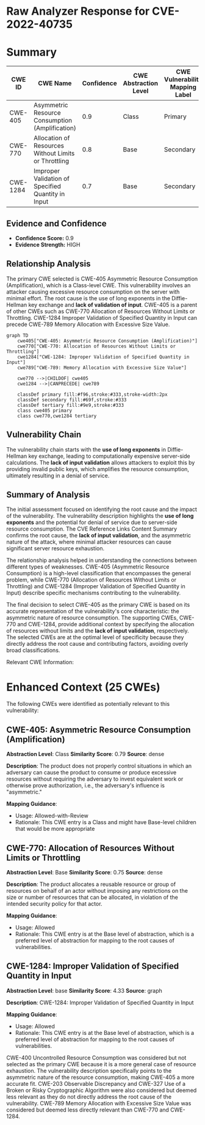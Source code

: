 # Raw Analyzer Response for CVE-2022-40735

# Summary
| CWE ID | CWE Name | Confidence | CWE Abstraction Level | CWE Vulnerability Mapping Label | CWE-Vulnerability Mapping Notes |
|---|---|---|---|---|---|
| CWE-405 | Asymmetric Resource Consumption (Amplification) | 0.9 | Class | Primary | Allowed-with-Review |
| CWE-770 | Allocation of Resources Without Limits or Throttling | 0.8 | Base | Secondary | Allowed |
| CWE-1284 | Improper Validation of Specified Quantity in Input | 0.7 | Base | Secondary | Allowed |

## Evidence and Confidence

*   **Confidence Score:** 0.9
*   **Evidence Strength:** HIGH

## Relationship Analysis
The primary CWE selected is CWE-405 Asymmetric Resource Consumption (Amplification), which is a Class-level CWE. This vulnerability involves an attacker causing excessive resource consumption on the server with minimal effort. The root cause is the use of long exponents in the Diffie-Hellman key exchange and **lack of validation of input**. CWE-405 is a parent of other CWEs such as CWE-770 Allocation of Resources Without Limits or Throttling. CWE-1284 Improper Validation of Specified Quantity in Input can precede CWE-789 Memory Allocation with Excessive Size Value.

```mermaid
graph TD
    cwe405["CWE-405: Asymmetric Resource Consumption (Amplification)"]
    cwe770["CWE-770: Allocation of Resources Without Limits or Throttling"]
    cwe1284["CWE-1284: Improper Validation of Specified Quantity in Input"]
    cwe789["CWE-789: Memory Allocation with Excessive Size Value"]

    cwe770 -->|CHILDOF| cwe405
    cwe1284 -->|CANPRECEDE| cwe789

    classDef primary fill:#f96,stroke:#333,stroke-width:2px
    classDef secondary fill:#69f,stroke:#333
    classDef tertiary fill:#9e9,stroke:#333
    class cwe405 primary
    class cwe770,cwe1284 tertiary
```

## Vulnerability Chain
The vulnerability chain starts with the **use of long exponents** in Diffie-Hellman key exchange, leading to computationally expensive server-side calculations. The **lack of input validation** allows attackers to exploit this by providing invalid public keys, which amplifies the resource consumption, ultimately resulting in a denial of service.

## Summary of Analysis
The initial assessment focused on identifying the root cause and the impact of the vulnerability. The vulnerability description highlights the **use of long exponents** and the potential for denial of service due to server-side resource consumption. The CVE Reference Links Content Summary confirms the root cause, the **lack of input validation**, and the asymmetric nature of the attack, where minimal attacker resources can cause significant server resource exhaustion.

The relationship analysis helped in understanding the connections between different types of weaknesses. CWE-405 (Asymmetric Resource Consumption) is a high-level classification that encompasses the general problem, while CWE-770 (Allocation of Resources Without Limits or Throttling) and CWE-1284 (Improper Validation of Specified Quantity in Input) describe specific mechanisms contributing to the vulnerability.

The final decision to select CWE-405 as the primary CWE is based on its accurate representation of the vulnerability's core characteristic: the asymmetric nature of resource consumption. The supporting CWEs, CWE-770 and CWE-1284, provide additional context by specifying the allocation of resources without limits and the **lack of input validation**, respectively. The selected CWEs are at the optimal level of specificity because they directly address the root cause and contributing factors, avoiding overly broad classifications.

Relevant CWE Information:

# Enhanced Context (25 CWEs)
The following CWEs were identified as potentially relevant to this vulnerability:

## CWE-405: Asymmetric Resource Consumption (Amplification)
**Abstraction Level**: Class
**Similarity Score**: 0.79
**Source**: dense

**Description**:
The product does not properly control situations in which an adversary can cause the product to consume or produce excessive resources without requiring the adversary to invest equivalent work or otherwise prove authorization, i.e., the adversary's influence is "asymmetric."

**Mapping Guidance**:
- Usage: Allowed-with-Review
- Rationale: This CWE entry is a Class and might have Base-level children that would be more appropriate

## CWE-770: Allocation of Resources Without Limits or Throttling
**Abstraction Level**: Base
**Similarity Score**: 0.75
**Source**: dense

**Description**:
The product allocates a reusable resource or group of resources on behalf of an actor without imposing any restrictions on the size or number of resources that can be allocated, in violation of the intended security policy for that actor.

**Mapping Guidance**:
- Usage: Allowed
- Rationale: This CWE entry is at the Base level of abstraction, which is a preferred level of abstraction for mapping to the root causes of vulnerabilities.

## CWE-1284: Improper Validation of Specified Quantity in Input
**Abstraction Level**: base
**Similarity Score**: 4.33
**Source**: graph

**Description**:
CWE-1284: Improper Validation of Specified Quantity in Input

**Mapping Guidance**:
- Usage: Allowed
- Rationale: This CWE entry is at the Base level of abstraction, which is a preferred level of abstraction for mapping to the root causes of vulnerabilities.

CWE-400 Uncontrolled Resource Consumption was considered but not selected as the primary CWE because it is a more general case of resource exhaustion. The vulnerability description specifically points to the asymmetric nature of the resource consumption, making CWE-405 a more accurate fit. CWE-203 Observable Discrepancy and CWE-327 Use of a Broken or Risky Cryptographic Algorithm were also considered but deemed less relevant as they do not directly address the root cause of the vulnerability. CWE-789 Memory Allocation with Excessive Size Value was considered but deemed less directly relevant than CWE-770 and CWE-1284.